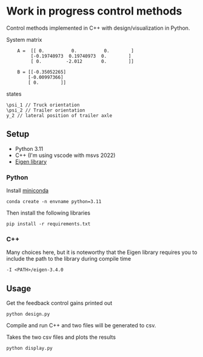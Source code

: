 # Work in progress control methods

Control methods implemented in C++ with design/visualization in Python. 

System matrix
```
    A =  [[ 0.          0.          0.        ]
         [-0.19740973  0.19740973  0.        ]
         [ 0.         -2.012       0.        ]]

    B = [[-0.35052265]
        [-0.00997366]
        [ 0.        ]]
```

states
```
\psi_1 // Truck orientation
\psi_2 // Trailer orientation
y_2 // lateral position of trailer axle
```

## Setup 

- Python 3.11
- C++ (I'm using vscode with msvs 2022)
- [Eigen library](https://eigen.tuxfamily.org/index.php?title=Main_Page)

### Python

Install [miniconda](https://docs.anaconda.com/miniconda/)

```
conda create -n envname python=3.11
```

Then install the following libraries

```
pip install -r requirements.txt
```

### C++

Many choices here, but it is noteworthy that the Eigen library requires you to include the path to the library during compile time

```
-I <PATH>/eigen-3.4.0
```

## Usage

Get the feedback control gains printed out
```
python design.py
```

Compile and run C++ and two files will be generated to csv. 


Takes the two csv files and plots the results
```
python display.py
```